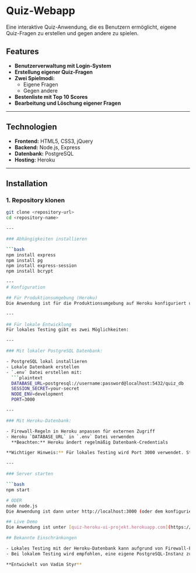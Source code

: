 # Quiz-Webapp

Eine interaktive Quiz-Anwendung, die es Benutzern ermöglicht, eigene Quiz-Fragen zu erstellen und gegen andere zu spielen.

## Features

- **Benutzerverwaltung mit Login-System**
- **Erstellung eigener Quiz-Fragen**
- **Zwei Spielmodi:**
  - Eigene Fragen
  - Gegen andere
- **Bestenliste mit Top 10 Scores**
- **Bearbeitung und Löschung eigener Fragen**

---

## Technologien

- **Frontend:** HTML5, CSS3, jQuery
- **Backend:** Node.js, Express
- **Datenbank:** PostgreSQL
- **Hosting:** Heroku

---

## Installation

### 1. Repository klonen
```bash
git clone <repository-url>
cd <repository-name>

---

### Abhängigkeiten installieren

```bash
npm install express
npm install pg
npm install express-session
npm install bcrypt

---
# Konfiguration

## Für Produktionsumgebung (Heroku)
Die Anwendung ist für die Produktionsumgebung auf Heroku konfiguriert und läuft dort ohne weitere Anpassungen.

---

## Für lokale Entwicklung
Für lokales Testing gibt es zwei Möglichkeiten:

---

### Mit lokaler PostgreSQL Datenbank:

- PostgreSQL lokal installieren
- Lokale Datenbank erstellen
- `.env` Datei erstellen mit:
  ```plaintext
  DATABASE_URL=postgresql://username:password@localhost:5432/quiz_db
  SESSION_SECRET=your-secret
  NODE_ENV=development
  PORT=3000

---

### Mit Heroku-Datenbank:

- Firewall-Regeln in Heroku anpassen für externen Zugriff
- Heroku `DATABASE_URL` in `.env` Datei verwenden
  **Beachten:** Heroku ändert regelmäßig Datenbank-Credentials

**Wichtiger Hinweis:** Für lokales Testing wird Port 3000 verwendet. Stellen Sie sicher, dass dieser Port verfügbar ist oder ändern Sie den Port in der `.env` Datei.

---

### Server starten

```bash
npm start

# ODER
node node.js
Die Anwendung ist dann unter http://localhost:3000 (oder dem konfigurierten Port) erreichbar.

## Live Demo
Die Anwendung ist unter [quiz-heroku-ui-projekt.herokuapp.com](https://quiz-heroku-ui-projekt-9a26bdbd114f.herokuapp.com/html/userNameLoginIndex.html) erreichbar.

## Bekannte Einschränkungen

- Lokales Testing mit der Heroku-Datenbank kann aufgrund von Firewall-Einstellungen und sich ändernden Credentials problematisch sein
- Bei lokalem Testing wird empfohlen, eine eigene PostgreSQL-Instanz zu verwenden

**Entwickelt von Vadim Styr**